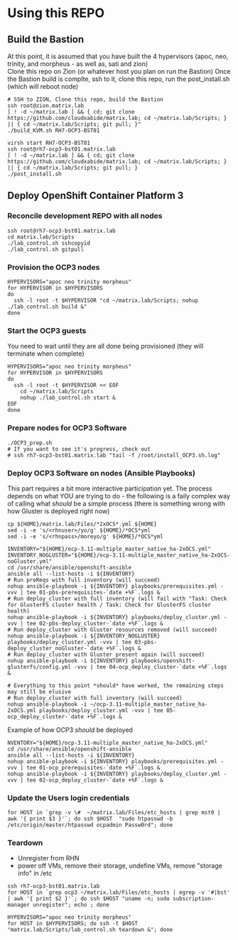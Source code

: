 # Using this REPO

## Build the Bastion 
At this point, it is assumed that you have built the 4 hypervisors (apoc, neo, trinity, and morpheus - as well as, sati and zion)  
Clone this repo on Zion (or whatever host you plan on run the Bastion)
Once the Bastion build is complte, ssh to it, clone this repo, run the post_install.sh (which will reboot node)  
```
# SSH to ZION, Clone this repo, build the Bastion
ssh root@zion.matrix.lab
[ ! -d ~/matrix.lab ] && { cd; git clone https://github.com/cloudxabide/matrix.lab; cd ~/matrix.lab/Scripts; } || { cd ~/matrix.lab/Scripts; git pull; }"
./build_KVM.sh RH7-OCP3-BST01

virsh start RH7-OCP3-BST01
ssh root@rh7-ocp3-bst01.matrix.lab
[ ! -d ~/matrix.lab ] && { cd; git clone https://github.com/cloudxabide/matrix.lab; cd ~/matrix.lab/Scripts; } || { cd ~/matrix.lab/Scripts; git pull; }
./post_install.sh 
```

## Deploy OpenShift Container Platform 3
### Reconcile development REPO with all nodes
```
ssh root@rh7-ocp3-bst01.matrix.lab
cd matrix.lab/Scripts
./lab_control.sh sshcopyid
./lab_control.sh gitpull
```

### Provision the OCP3 nodes 
```
HYPERVISORS="apoc neo trinity morpheus"
for HYPERVISOR in $HYPERVISORS
do
  ssh -l root -t $HYPERVISOR "cd ~/matrix.lab/Scripts; nohup ./lab_control.sh build &"
done
```
### Start the OCP3 guests
You need to wait until they are all done being provisioned (they will terminate when complete)
```
HYPERVISORS="apoc neo trinity morpheus"
for HYPERVISOR in $HYPERVISORS    
do
  ssh -l root -t $HYPERVISOR << EOF
    cd ~/matrix.lab/Scripts
    nohup ./lab_control.sh start &
EOF
done
```

### Prepare nodes for OCP3 Software
```
./OCP3_prep.sh
# If you want to see it's progress, check out
# ssh rh7-ocp3-bst01.matrix.lab "tail -f /root/install_OCP3.sh.log"
```

### Deploy OCP3 Software on nodes (Ansible Playbooks)
This part requires a bit more interactive participation yet.  The process depends on what YOU are trying to do - the following is a faily complex way of calling what *should* be a simple process (there is something wrong with how Gluster is deployed right now)
```
cp ${HOME}/matrix.lab/Files/*2xOCS*.yml ${HOME} 
sed -i -e 's/<rhnuser>/yo/g' ${HOME}/*OCS*yml
sed -i -e 's/<rhnpass>/moreyo/g' ${HOME}/*OCS*yml

INVENTORY="${HOME}/ocp-3.11-multiple_master_native_ha-2xOCS.yml"
INVENTORY_NOGLUSTER="${HOME}/ocp-3.11-multiple_master_native_ha-2xOCS-noGluster.yml"
cd /usr/share/ansible/openshift-ansible
ansible all --list-hosts -i ${INVENTORY}
# Run preReqs with full inventory (will succeed)
nohup ansible-playbook -i ${INVENTORY} playbooks/prerequisites.yml -vvv | tee 01-pbs-prerequisites-`date +%F`.logs &
# Run deploy_cluster with full inventory (will fail with "Task: Check for GlusterFS cluster health / Task: Check for GlusterFS cluster health)
nohup ansible-playbook -i ${INVENTORY} playbooks/deploy_cluster.yml -vvv | tee 02-pbs-deploy_cluster-`date +%F`.logs &
# Run deploy_cluster with Gluster resources removed (will succeed)
nohup ansible-playbook -i ${INVENTORY_NOGLUSTER} playbooks/deploy_cluster.yml -vvv | tee 03-pbs-deploy_cluster_noGluster-`date +%F`.logs &
# Run deploy_cluster with Gluster present again (will succeed)
nohup ansible-playbook -i ${INVENTORY} playbooks/openshift-glusterfs/config.yml -vvv | tee 04-ocp_deploy_cluster-`date +%F`.logs &

# Everything to this point *should* have worked, the remaining steps may still be elusive
# Run deploy_cluster with full inventory (will succeed)
nohup ansible-playbook -i ~/ocp-3.11-multiple_master_native_ha-2xOCS.yml playbooks/deploy_cluster.yml -vvv | tee 05-ocp_deploy_cluster-`date +%F`.logs &
```

Example of how OCP3 *should* be deployed
```
NVENTORY="${HOME}/ocp-3.11-multiple_master_native_ha-2xOCS.yml"
cd /usr/share/ansible/openshift-ansible
ansible all --list-hosts -i ${INVENTORY}
nohup ansible-playbook -i ${INVENTORY} playbooks/prerequisites.yml -vvv | tee 01-ocp_prerequisites-`date +%F`.logs &
nohup ansible-playbook -i ${INVENTORY} playbooks/deploy_cluster.yml -vvv | tee 02-ocp_deploy_cluster-`date +%F`.logs &
```
### Update the Users login credentials
```
for HOST in `grep -v \#  ~/matrix.lab/Files/etc_hosts | grep mst0 | awk '{ print $3 }'`; do ssh $HOST  "sudo htpasswd -b /etc/origin/master/htpasswd ocpadmin Passw0rd"; done
```

### Teardown
- Unregister from RHN
- power off VMs, remove their storage, undefine VMs, remove "storage info" in /etc

```
ssh rh7-ocp3-bst01.matrix.lab
for HOST in `grep ocp3 ~/matrix.lab/Files/etc_hosts | egrep -v '#|bst' | awk '{ print $2 }'`; do ssh $HOST "uname -n; sudo subscription-manager unregister"; echo ; done

HYPERVISORS="apoc neo trinity morpheus"
for HOST in $HYPERVISORS; do ssh -t $HOST "matrix.lab/Scripts/lab_control.sh teardown &"; done
```

